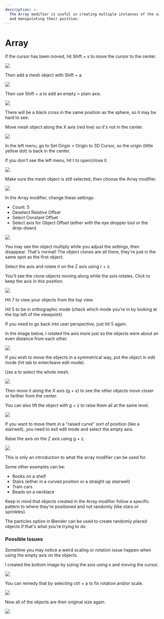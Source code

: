 ```yaml
---
description: >-
  The Array modifier is useful in creating multiple instances of the same object
  and manipulating their position.
---
```


# Array

If the cursor has been moved, hit Shift + s to move the cursor to the center.

![](../../.gitbook/assets/image%20%288%29.png)

Then add a mesh object with Shift + a.

![](../../.gitbook/assets/image%20%2812%29.png)

Then use Shift + a to add an empty &gt; plain axis.

![](../../.gitbook/assets/image%20%289%29.png)

There will be a black cross in the same position as the sphere, so it may be hard to see.

Move mesh object along the X axis \(red line\) so it's not in the center.

![](../../.gitbook/assets/image%20%281%29.png)

In the left menu, go to Set Origin &gt; Origin to 3D Cursor, so the origin \(little yellow dot\) is back in the center.

If you don't see the left menu, hit t to open/close it.

![](../../.gitbook/assets/image%20%283%29.png)

Make sure the mesh object is still selected, then choose the Array modifier.

![](../../.gitbook/assets/image%20%285%29.png)

In the Array modifier, change these settings:

* Count: 5
* Deselect Relative Offset
* Select Constant Offset
* Select axis for Object Offset \(either with the eye dropper tool or the drop-down\)

![](../../.gitbook/assets/image%20%2814%29.png)

You may see the object multiply while you adjust the settings, then disappear. That's normal! The object clones are all there, they're just in the same spot as the first object.

Select the axis and rotate it on the Z axis using r + z.

You'll see the clone objects moving along while the axis rotates. Click to keep the axis in this position.

![](../../.gitbook/assets/image%20%286%29.png)

Hit 7 to view your objects from the top view.

Hit 5 to be in orthographic mode \(check which mode you're in by looking at the top left of the viewpoint\).

If you need to go back into user perspective, just hit 5 again.

In the image below, I rotated the axis more just so the objects were about an even distance from each other.

![](../../.gitbook/assets/image%20%2810%29.png)

If you wish to move the objects in a symmetrical way, put the object in edit mode \(hit tab to enter/leave edit mode\).

Use a to select the whole mesh.

![](../../.gitbook/assets/image%20%284%29.png)

Then move it along the X axis \(g + x\) to see the other objects move closer or farther from the center.

You can also lift the object with g + z to raise them all at the same level.

![](../../.gitbook/assets/image%20%2811%29.png)

If you want to move them in a "raised curve" sort of position \(like a stairwell\), you need to exit edit mode and select the empty axis.

Raise the axis on the Z axis using g + z.

![](../../.gitbook/assets/image%20%287%29.png)

This is only an introduction to what the array modifier can be used for. 

Some other examples can be:

* Books on a shelf
* Stairs \(either in a curved position or a straight up stairwell\)
* Train cars
* Beads on a necklace

Keep in mind that objects created in the Array modifier follow a specific pattern to where they're positioned and not randomly \(like stars or sprinkles\).

The particles option in Blender can be used to create randomly placed objects if that's what you're trying to do.

### Possible Issues

Sometime you may notice a weird scaling or rotation issue happen when using the empty axis on the objects.

I created the bottom image by sizing the axis using s and moving the cursor.

![](../../.gitbook/assets/image%20%282%29.png)

 You can remedy that by selecting ctrl + a to fix rotation and/or scale.

![](../../.gitbook/assets/image.png)

Now all of the objects are their original size again.

![](../../.gitbook/assets/image%20%2813%29.png)







